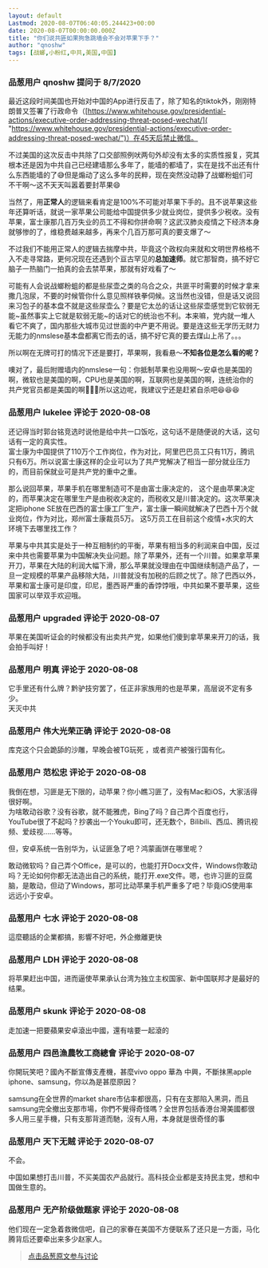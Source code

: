 ```yaml
---
layout: default
Lastmod: 2020-08-07T06:40:05.244423+00:00
date: 2020-08-07T00:00:00.000Z
title: "你们说共匪如果狗急跳墙会不会对苹果下手？"
author: "qnoshw"
tags: [战螂,小粉红,中共,美国,中国]
---
```



### 品葱用户 **qnoshw** 提问于 8/7/2020
    
最近这段时间美国也开始对中国的App进行反击了，除了知名的tiktok外，刚刚特朗普又签署了行政命令（[https://www.whitehouse.gov/presidential-actions/executive-order-addressing-threat-posed-wechat/]( "https://www.whitehouse.gov/presidential-actions/executive-order-addressing-threat-posed-wechat/")）在45天后禁止微信。  
  
不过美国的这次反击中共除了口交部照例吠两句外却没有太多的实质性报复，究其根本还是因为中共自己已经建墙那么多年了，能墙的都墙了，实在是找不出还有什么东西能墙的了😅但是煽动了这么多年的民粹，现在突然没动静了战螂粉蛆们可不干啊～这不天天叫嚣着要封苹果😄  
  
当然了，用**正常人**的逻辑来看肯定是100%不可能对苹果下手的。且不说苹果这些年还算听话，就说一家苹果公司能给中国提供多少就业岗位，提供多少税收。没有苹果，富士康那几百万失业的员工不得和你拼命啊？这武汉肺炎疫情之下经济本身就够惨的了，维稳费越来越多，再来个几百万那可真的要支爆了～  
  
不过我们不能用正常人的逻辑去揣摩中共，毕竟这个政权向来就和文明世界格格不入不走寻常路，更何况现在还遇到个亘古罕见的**总加速师**。就它那智商，搞不好它脑子一热脑门一拍真的会去禁苹果，那就有好戏看了～  
  
可能有人会说战螂粉蛆的都是些尿壶之类的乌合之众，共匪平时需要的时候才拿来撒几泡尿，不要的时候管你什么意见照样铁拳伺候。这当然也没错，但是话又说回来习包子的基本盘不就是这些尿壶么？要是它太怂的话让这些尿壶感觉到它软弱无能~虽然事实上它就是软弱无能~的话对它的统治也不利。本来嘛，党内就一堆人看它不爽了，国内那些大城市见过世面的中产更不用说。要是连这些无学历无财力无能力的nmslese基本盘都离它而去的话，搞不好它真的要去煤山上吊了。。。  
  
所以啊在无牌可打的情况下还是要打，苹果啊，我看悬～**不知各位是怎么看的呢？**  
  
噢对了，最后附赠墙内的nmslese一句：你抵制苹果也没用啊～安卓也是美国的啊，微软也是美国的啊，CPU也是美国的啊，互联网也是美国的啊，连统治你的共产党官员都是美国的啊🤣🤣🤣所以这边呢，我建议宁还是赶紧自杀吧😆😆😆
    
                

### 品葱用户 **lukelee** 评论于 2020-08-08
        
还记得当时郭台铭竞选时说他是给中共一口饭吃，这句话不是随便说的大话，这句话有一定的真实性。  
富士康为中国提供了110万个工作岗位，作为对比，阿里巴巴员工只有11万，腾讯只有6万。所以说富士康这样的企业可以为了共产党解决了相当一部分就业压力的，而目前保就业可是共产党的重中之重。  
  
那么说回苹果，苹果手机在哪里制造可不是由富士康决定的， 这个是由苹果决定的，而苹果决定在哪里生产是由税收决定的，而税收又是川普决定的。这次苹果决定把iphone SE放在巴西的富士康工厂生产，富士康一瞬间就解决了巴西十万个就业岗位，作为对比，郑州富士康裁员5万。 这5万员工在目前这个疫情+水灾的大环境下去哪里找工作？  
  
苹果与中共其实是处于一种互相制约的平衡，苹果有相当多的利润来自中国，反过来中共也需要苹果为中国解决失业问题。除了苹果外，还有一个川普。如果拿苹果开刀，苹果在大陆的利润大幅下滑，那么苹果就没理由在中国继续制造产品了，一旦一定规模的苹果产品移除大陆，川普就没有加税的后顾之忧了。除了巴西以外，苹果和富士康可是印度，印尼，墨西哥严重的香饽饽哦，中共如果不要苹果，这些国家可以举双手欢迎哦。
        
                

### 品葱用户 **upgraded** 评论于 2020-08-07
        
苹果在美国听证会的时候都没有出卖共产党，如果他们傻到拿苹果来开刀的话，我会拍手叫好！
        
                

### 品葱用户 **明真** 评论于 2020-08-08
        
它手里还有什么牌？黔驴技穷罢了，任正非家族用的也是苹果，高层说不定有多少。  
天灭中共
        
                

### 品葱用户 **伟大光荣正确** 评论于 2020-08-08
        
库克这个只会跪舔的沙雕，早晚会被TG玩死 ，或者资产被强行国有化。
        
                

### 品葱用户 **范松忠** 评论于 2020-08-08
        
我倒在想，习匪是无下限的，动苹果？你小瞧习匪了，没有Mac和iOS，大家活得很好啊。  
为啥敢动谷歌？没有谷歌，就不能雅虎，Bing了吗？自己弄个百度也行，YouTube很了不起吗？抄袭出一个Youku即可，还无数个，Bilibili、西瓜、腾讯视频、爱歧视……等等。  
  
但，安卓系统一告别华为，认证匪急了吧？鸿蒙画饼在哪里呢？  
  
敢动微软吗？自己弄个Office，是可以的，也能打开Docx文件，Windows你敢动吗？无论如何你都无法造出自己的系统，能打开.exe文件。嗯，也许习匪的豆腐脑，是敢动，但动了Windows，那可比动苹果手机严重多了吧？毕竟iOS使用率远远小于安卓。
        
                

### 品葱用户 **七水** 评论于 2020-08-08
        
這麼聽話的企業都搞，影響不好吧，外企撤離更快
        
                

### 品葱用户 **LDH** 评论于 2020-08-08
        
将苹果赶出中国，进而逼使苹果承认台湾为独立主权国家、新中国联邦才是最好的结果。
        
                

### 品葱用户 **skunk** 评论于 2020-08-08
        
走加速一把要蘋果安卓滾出中國，還有啥要一起滾的
        
                

### 品葱用户 **四邑漁農牧工商總會** 评论于 2020-08-07
        
你開玩笑吧？國內不斷宣傳支產機，甚麼vivo oppo 華為 中興，不斷抹黑apple iphone、samsung，你以為是甚麼原因？  
  
samsung在全世界的market share市佔率都很高，只有在支那陷入黑洞，而且samsung完全撤出支那市場，你們不覺得奇怪嗎？全世界包括香港台灣美國都很多人用三星手機，只有支那背道而馳，沒有人用，本身就是很奇怪的事
        
                

### 品葱用户 **天下无贼** 评论于 2020-08-07
        
不会。  
  
中国如果想打击川普，不买美国农产品就行。高科技企业都是支持民主党，想和中国做生意的。
        
                

### 品葱用户 **无产阶级做题家** 评论于 2020-08-08
        
他们现在一定急着救微信吧，自己的家眷在美国不方便联系了还只是一方面，马化腾背后还要牵出来多少赵家人。
        
                





> [点击品葱原文参与讨论](https://pincong.rocks/question/29500)

